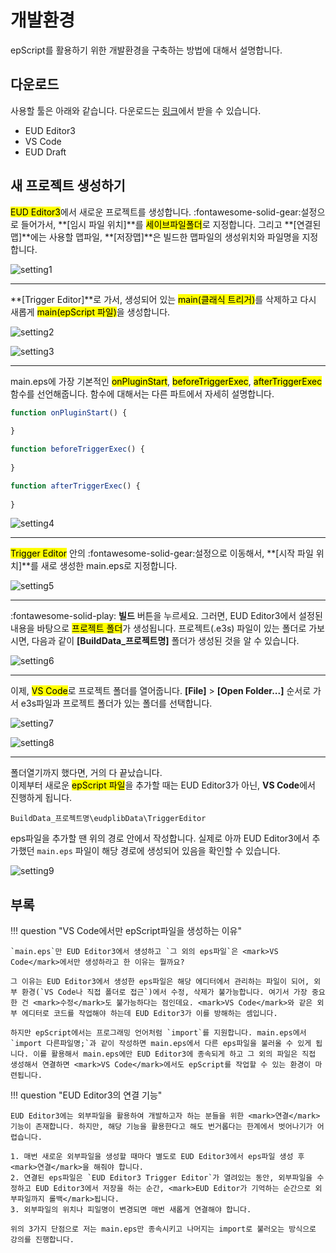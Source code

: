 # 개발환경

epScript를 활용하기 위한 개발환경을 구축하는 방법에 대해서 설명합니다.

## 다운로드

사용할 툴은 아래와 같습니다. 다운로드는 [링크](/Other/Utility/)에서 받을 수 있습니다.

- EUD Editor3
- VS Code
- EUD Draft

## 새 프로젝트 생성하기

<mark>EUD Editor3</mark>에서 새로운 프로젝트를 생성합니다. :fontawesome-solid-gear:설정으로 들어가서, **[임시 파일 위치]**를 <mark>세이브파일폴더</mark>로 지정합니다. 그리고 **[연결된 맵]**에는 사용할 맵파일, **[저장맵]**은 빌드한 맵파일의 생성위치와 파일명을 지정합니다.

![setting1](img/img00_01.png)

---

**[Trigger Editor]**로 가서, 생성되어 있는 <mark>main(클래식 트리거)</mark>를 삭제하고 다시 새롭게 <mark>main(epScript 파일)</mark>을 생성합니다.

![setting2](img/img00_02.png)

![setting3](img/img00_03.png)

---

main.eps에 가장 기본적인 <mark>onPluginStart</mark>, <mark>beforeTriggerExec</mark>, <mark>afterTriggerExec</mark> 함수를 선언해줍니다. 함수에 대해서는 다른 파트에서 자세히 설명합니다.

```js title="main.eps"
function onPluginStart() {
    
}

function beforeTriggerExec() {
    
}

function afterTriggerExec() {
    
}
```

![setting4](img/img00_04.png)

---

<mark>Trigger Editor</mark> 안의 :fontawesome-solid-gear:설정으로 이동해서, **[시작 파일 위치]**를 새로 생성한 main.eps로 지정합니다.

![setting5](img/img00_05.png)

---

:fontawesome-solid-play: **빌드** 버튼을 누르세요. 그러면, EUD Editor3에서 설정된 내용을 바탕으로 <mark>프로젝트 폴더</mark>가 생성됩니다. </mark>프로젝트(.e3s) 파일</mark>이 있는 폴더로 가보시면, 다음과 같이 **[BuildData_프로젝트명]** 폴더가 생성된 것을 알 수 있습니다.

![setting6](img/img00_06.png)

---

이제, <mark>VS Code</mark>로 프로젝트 폴더를 열어줍니다. **[File]** > **[Open Folder...]** 순서로 가서 e3s파일과 프로젝트 폴더가 있는 폴더를 선택합니다.

![setting7](img/img00_07.png)

![setting8](img/img00_08.png)

---

폴더열기까지 했다면, 거의 다 끝났습니다.  
이제부터 새로운 <mark>epScript 파일</mark>을 추가할 때는 EUD Editor3가 아닌, **VS Code**에서 진행하게 됩니다.

```
BuildData_프로젝트명\eudplibData\TriggerEditor
```

eps파일을 추가할 땐 위의 경로 안에서 작성합니다. 실제로 아까 EUD Editor3에서 추가했던 `main.eps` 파일이 해당 경로에 생성되어 있음을 확인할 수 있습니다.

![setting9](img/img00_09.png)

## 부록

!!! question "VS Code에서만 epScript파일을 생성하는 이유"

    `main.eps`만 EUD Editor3에서 생성하고 `그 외의 eps파일`은 <mark>VS Code</mark>에서만 생성하라고 한 이유는 뭘까요?  

    그 이유는 EUD Editor3에서 생성한 eps파일은 해당 에디터에서 관리하는 파일이 되어, 외부 환경(`VS Code나 직접 폴더로 접근`)에서 수정, 삭제가 불가능합니다. 여기서 가장 중요한 건 <mark>수정</mark>도 불가능하다는 점인데요. <mark>VS Code</mark>와 같은 외부 에디터로 코드를 작업해야 하는데 EUD Editor3가 이를 방해하는 셈입니다.  

    하지만 epScript에서는 프로그래밍 언어처럼 `import`를 지원합니다. main.eps에서 `import 다른파일명;`과 같이 작성하면 main.eps에서 다른 eps파일을 불러올 수 있게 됩니다. 이를 활용해서 main.eps에만 EUD Editor3에 종속되게 하고 그 외의 파일은 직접 생성해서 연결하면 <mark>VS Code</mark>에서도 epScript를 작업할 수 있는 환경이 마련됩니다.

!!! question "EUD Editor3의 연결 기능"

    EUD Editor3에는 외부파일을 활용하여 개발하고자 하는 분들을 위한 <mark>연결</mark>기능이 존재합니다. 하지만, 해당 기능을 활용한다고 해도 번거롭다는 한계에서 벗어나기가 어렵습니다.  

    1. 매번 새로운 외부파일을 생성할 때마다 별도로 EUD Editor3에서 eps파일 생성 후 <mark>연결</mark>을 해줘야 합니다.
    2. 연결된 eps파일은 `EUD Editor3 Trigger Editor`가 열려있는 동안, 외부파일을 수정하고 EUD Editor3에서 저장을 하는 순간, <mark>EUD Editor가 기억하는 순간으로 외부파일까지 롤백</mark>됩니다.
    3. 외부파일의 위치나 피일명이 변경되면 매번 새롭게 연결해야 합니다.
    
    위의 3가지 단점으로 저는 main.eps만 종속시키고 나머지는 import로 불러오는 방식으로 강의를 진행합니다.
